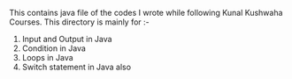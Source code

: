 This contains java file of the codes I wrote while following Kunal Kushwaha Courses. This directory is mainly for :- 

1. Input and Output in Java
2. Condition in Java
3. Loops in Java 
4. Switch statement in Java also
